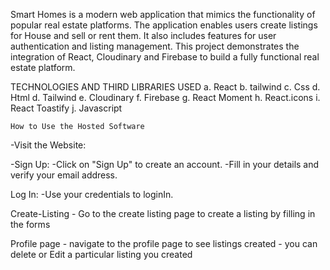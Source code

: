 Smart Homes  is a modern web application that mimics the functionality of popular real estate platforms. The application enables users create listings for House and sell or rent them. It also includes features for user authentication and listing management. This project demonstrates the integration of React, Cloudinary and Firebase to build a fully functional real estate platform.

TECHNOLOGIES AND THIRD LIBRARIES USED
    a. React
    b. tailwind
    c. Css
    d. Html
    d. Tailwind
    e. Cloudinary
    f. Firebase
    g. React Moment
    h. React.icons
    i. React Toastify
    j. Javascript

    
    How to Use the Hosted Software
-Visit the Website:

-Sign Up:
   -Click on "Sign Up" to create an account.
   -Fill in your details and verify your email address.

Log In:
   -Use your credentials to loginIn.

Create-Listing
    - Go to the create listing page to create a listing by filling in the forms

Profile page
     - navigate to the profile page to see listings created
     - you can delete or Edit a particular listing you created

